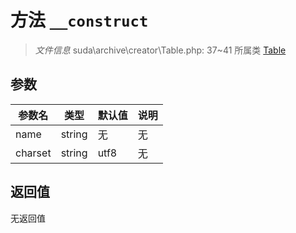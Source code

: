 # 方法 `__construct`

> *文件信息* suda\archive\creator\Table.php: 37~41
> 所属类 [Table](../Table.md)




## 参数


| 参数名 | 类型 | 默认值 | 说明 |
|--------|-----|-------|-------|
| name |  string | 无 | 无 |
| charset |  string | utf8 | 无 |



## 返回值

无返回值
